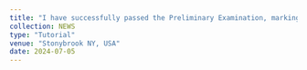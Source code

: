 ```yaml
---
title: "I have successfully passed the Preliminary Examination, marking the beginning of the next step in my academic journey at SBU."
collection: NEWS
type: "Tutorial"
venue: "Stonybrook NY, USA"
date: 2024-07-05
---
```



